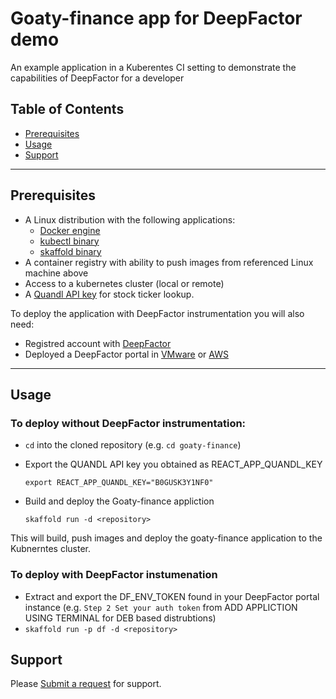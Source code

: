 # Goaty-finance app for DeepFactor demo

An example application in a Kuberentes CI setting to demonstrate the capabilities of DeepFactor for a developer

## Table of Contents

- [Prerequisites](#Prerequisites)
- [Usage](#usage)
- [Support](#support)

---

## Prerequisites

- A Linux distribution with the following applications:
  - [Docker engine](https://docs.docker.com/engine/install/)
  - [kubectl binary](https://kubernetes.io/docs/tasks/tools/install-kubectl/)
  - [skaffold binary](https://skaffold.dev/docs/install/)
- A container registry with ability to push images from referenced Linux machine above
- Access to a kubernetes cluster (local or remote)
- A [Quandl API key](https://docs.quandl.com/docs#section-authentication) for stock ticker lookup.

To deploy the application with DeepFactor instrumentation you will also need:

- Registred account with [DeepFactor](https://my.deepfactor.io/register)
- Deployed a DeepFactor portal in [VMware](https://docs.deepfactor.io/hc/en-us/articles/360052676033-How-to-Install-DeepFactor-on-VMware-ESXi) or [AWS](https://docs.deepfactor.io/hc/en-us/articles/360052479194--Installing-DeepFactor-Using-an-AWS-CloudFormation-Template)

---

## Usage

### To deploy without DeepFactor instrumentation:

- `cd` into the cloned repository (e.g. `cd goaty-finance`)
- Export the QUANDL API key you obtained as REACT_APP_QUANDL_KEY

  `export REACT_APP_QUANDL_KEY="B0GUSK3Y1NF0"`

- Build and deploy the Goaty-finance appliction

  `skaffold run -d <repository>`

This will build, push images and deploy the goaty-finance application to the Kubnerntes cluster.

### To deploy with DeepFactor instumenation

- Extract and export the DF_ENV_TOKEN found in your DeepFactor portal instance
  (e.g. `Step 2 Set your auth token` from ADD APPLICTION USING TERMINAL for DEB based distrubtions)
- `skaffold run -p df -d <repository>`

## Support

Please [Submit a request](https://docs.deepfactor.io/hc/en-us/requests/new) for support.

